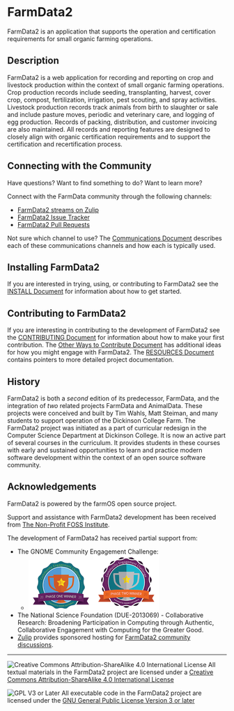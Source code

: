 # FarmData2 #

FarmData2 is an application that supports the operation and certification requirements for small organic farming operations.

## Description ##

FarmData2 is a web application for recording and reporting on crop and livestock production within the context of small organic farming operations. Crop production records include seeding, transplanting, harvest, cover crop, compost, fertilization, irrigation, pest scouting, and spray activities. Livestock production records track animals from birth to slaughter or sale and include pasture moves, periodic and veterinary care, and logging of egg production. Records of packing, distribution, and customer invoicing are also maintained. All records and reporting features are designed to closely align with organic certification requirements and to support the certification and recertification process.

## Connecting with the Community ##

Have questions? Want to find something to do? Want to learn more? 

Connect with the FarmData community through the following channels:
  - [FarmData2 streams on Zulip](https://farmdata2.zulipchat.com/)
  - [FarmData2 Issue Tracker](https://github.com/DickinsonCollege/FarmData2/issues)
  - [FarmData2 Pull Requests](https://github.com/DickinsonCollege/FarmData2/pulls)

Not sure which channel to use? The [Communications Document](docs/Communications.md) describes each of these communications channels and how each is typically used.

## Installing FarmData2 ##

If you are interested in trying, using, or contributing to FarmData2 see the [INSTALL Document](INSTALL.md) for information about how to get started.

## Contributing to FarmData2 ##

If you are interesting in contributing to the development of FarmData2 see the [CONTRIBUTING Document](CONTRIBUTING.md) for information about how to make your first contribution. The [Other Ways to Contribute Document](docs/WaysToContribute.md) has additional ideas for how you might engage with FarmData2. The [RESOURCES Document](RESOURCES.md) contains pointers to more detailed project documentation.

## History ##

FarmData2 is both a _second_ edition of its predecessor, FarmData, and the integration of _two_ related projects FarmData and AnimalData. These projects were conceived and built by Tim Wahls, Matt Steiman, and many students to support operation of the Dickinson College Farm. The FarmData2 project was initiated as a part of curricular redesign in the Computer Science Department at Dickinson College. It is now an active part of several courses in the curriculum. It provides students in these courses with early and sustained opportunities to learn and practice modern software development within the context of an open source software community.

## Acknowledgements ##

FarmData2 is powered by the farmOS open source project.

Support and assistance with FarmData2 development has been received from [The Non-Profit FOSS Institute](https://npfi.org/).

The development of FarmData2 has received partial support from:
* The GNOME Community Engagement Challenge:
  * [![Phase 1 Badge](media/GNOME-CEC-p1-small.png)](media/GNOME-CEC-p1.png)[![Phase 2 Badge](media/GNOME-CEC-p2-small.png)](media/GNOME-CEC-p2.png)    
* The National Science Foundation (DUE-2013069) - Collaborative Research: Broadening Participation in Computing through Authentic, Collaborative Engagement with Computing for the Greater Good.
* [Zulip](https://zulip.com) provides sponsored hosting for [FarmData2 community discussions](https://farmdata2.zulipchat.com/#narrow/stream/270883-general).

---

![Creative Commons Attribution-ShareAlike 4.0 International License](https://i.creativecommons.org/l/by-sa/4.0/88x31.png "Creative Commons License") All textual materials in the FarmData2 project are licensed under a [Creative Commons Attribution-ShareAlike 4.0 International License](http://creativecommons.org/licenses/by-sa/4.0/)

![GPL V3 or Later](https://www.gnu.org/graphics/gplv3-or-later-sm.png "GPL V3 or later") All executable code in the FarmData2 project are licensed under the [GNU General Public License Version 3 or later](https://www.gnu.org/licenses/gpl.txt)
